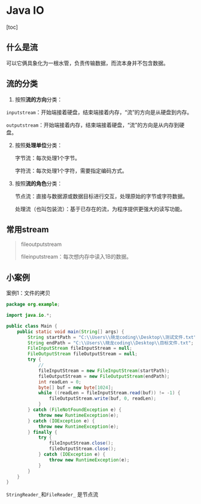 # Java IO

[toc]

## 什么是流

可以它俩具象化为一根水管，负责传输数据，而流本身并不包含数据。



## 流的分类

1. 按照**流的方向**分类：

`inputstream`：开始端接着硬盘，结束端接着内存，“流”的方向是从硬盘到内存。

`outputstream`：开始端接着内存，结束端接着硬盘，“流”的方向是从内存到硬盘。



2. 按照**处理单位**分类：

   字节流：每次处理1个字节。

   字符流：每次处理1个字符，需要指定编码方式。

   

3. 按照**流的角色**分类：

   节点流：直接与数据源或数据目标进行交互，处理原始的字节或字符数据。

   处理流（也叫包装流）：基于已存在的流，为程序提供更强大的读写功能。



## 常用stream

> fileoutputstream
>
> fileinputstream：每次想内存中读入1B的数据。



## 小案例

案例1：文件的拷贝

```java
package org.example;

import java.io.*;

public class Main {
    public static void main(String[] args) {
        String startPath = "C:\\Users\\晓龙coding\\Desktop\\测试文件.txt";
        String endPath = "C:\\Users\\晓龙coding\\Desktop\\目标文件.txt";
        FileInputStream fileInputStream = null;
        FileOutputStream fileOutputStream = null;
        try {
            // 
            fileInputStream = new FileInputStream(startPath);
            fileOutputStream = new FileOutputStream(endPath);
            int readLen = 0;
            byte[] buf = new byte[1024];
            while ((readLen = fileInputStream.read(buf)) != -1) {
                fileOutputStream.write(buf, 0, readLen);
            }
        } catch (FileNotFoundException e) {
            throw new RuntimeException(e);
        } catch (IOException e) {
            throw new RuntimeException(e);
        } finally {
            try {
                fileInputStream.close();
                fileOutputStream.close();
            } catch (IOException e) {
                throw new RuntimeException(e);
            }
        }
    }
}
```





`StringReader_`和`FileReader_` 是节点流